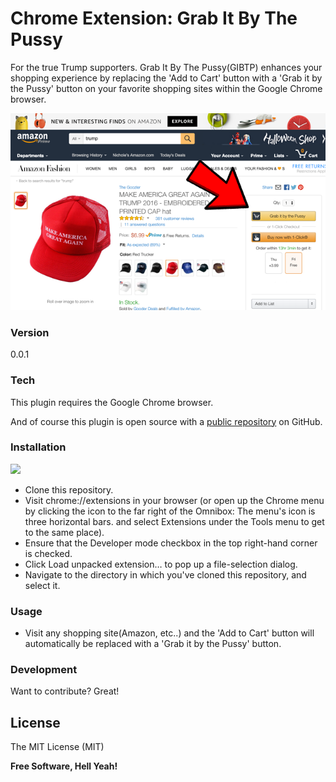 # Chrome Extension: Grab It By The Pussy

For the true Trump supporters. Grab It By The Pussy(GIBTP) enhances your shopping experience by replacing the 'Add to Cart' button with a 'Grab it by the Pussy' button on your favorite shopping sites within the Google Chrome browser.

![Alt text](assets/screenshot1.png?raw=true "Grab it by the Pussy")

### Version
0.0.1

### Tech

This plugin requires the Google Chrome browser.

And of course this plugin is open source with a [public repository](https://github.com/beckenrode/grab-it-by-the-pussy)
 on GitHub.

### Installation
[<img src="https://developer.chrome.com/webstore/images/ChromeWebStore_Badge_v2_206x58.png">](https://chrome.google.com/webstore/detail/grab-it-by-the-pussy/onbfgflnjdebegibdagbabplamhnfgag)

 - Clone this repository.
 - Visit chrome://extensions in your browser (or open up the Chrome menu by clicking the icon to the far right of the Omnibox:  The menu's icon is three horizontal bars. and select Extensions under the Tools menu to get to the same place).
 - Ensure that the Developer mode checkbox in the top right-hand corner is checked.
 - Click Load unpacked extension… to pop up a file-selection dialog.
 - Navigate to the directory in which you've cloned this repository, and select it.

### Usage

 - Visit any shopping site(Amazon, etc..) and the 'Add to Cart' button will automatically be replaced with a 'Grab it by the Pussy' button.

### Development

Want to contribute? Great!

License
----

The MIT License (MIT)

**Free Software, Hell Yeah!**
